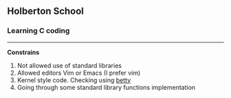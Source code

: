 <h2>Holberton School</h2>

<h3>Learning C coding</h3>

---

**Constrains**

1. Not allowed use of standard libraries
2. Allowed editors Vim or Emacs (I prefer vim)
3. Kernel style code. Checking using [betty](https://github.com/holbertonschool/Betty)
4. Going through some standard library functions implementation

